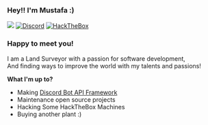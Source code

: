 ### Hey!! I'm Mustafa :) 

![](https://visitor-badge.glitch.me/badge?page_id=ma24th)
[![Discord](https://img.shields.io/badge/Discord-Join!-blue)](https://discord.gg/g65AqbPK6g)
[![HackTheBox](https://img.shields.io/badge/HackTheBox-Follow-6a0dad)](https://www.hackthebox.com/home/users/profile/322434)


### Happy to meet you! &nbsp; 

I am a Land Surveyor with a passion for software development,     
And finding ways to improve the world with my talents and passions!

**What I'm up to?**
- Making [Discord Bot API Framework](https://github.com/MA24th/ddbotapi)
- Maintenance open source projects
- Hacking Some HackTheBox Machines
- Buying another plant :)
